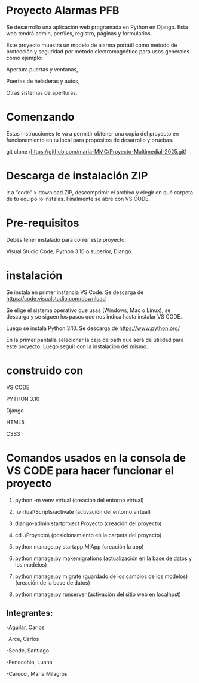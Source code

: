 # Proyecto Alarmas PFB

Se desarrrollo una aplicación web  programada en Python en Django. Esta web tendrá admin, perfiles, registro, páginas y formularios.

Este proyecto muestra un modelo de alarma portátil como método de protección y seguridad por método electromagnético para usos generales como ejemplo:

Apertura puertas y ventanas,

Puertas de heladeras y autos,

Otras sistemas de aperturas.


# Comenzando
Estas instrucciones te va a permitir obtener una copia del proyecto en funcionamiento en tu local para propósitos de desarrollo y pruebas.

git clone (https://github.com/maria-MMC/Proyecto-Multimedial-2025.git)

# Descarga de instalación ZIP
Ir a “code” > download ZIP, descomprimir el archivo y elegir en qué carpeta de tu equipo lo instalas. Finalmente se abre con VS CODE.


# Pre-requisitos
Debés tener instalado para correr este proyecto:

Visual Studio Code, Python 3.10 o superior, Django.


# instalación
Se instala en primer instancia VS Code. Se descarga de https://code.visualstudio.com/download

Se elige el sistema operativo que usas (Windows, Mac o Linux), se descarga y se siguen los pasos que nos indica hasta instalar VS CODE.

Luego se instala Python 3.10. Se descarga de https://www.python.org/

En la primer pantalla selecionar la caja de path que será de utilidad para este proyecto. Luego seguir con la instalacion del mismo.



# construido con
 VS CODE
 
 PYTHON 3.10
 
 Django
 
 HTML5
 
 CSS3


# Comandos usados en la consola de VS CODE para hacer funcionar el proyecto
1. python -m venv virtual (creación del entorno virtual)

2. .\virtual\Scripts\activate (activación del entorno virtual)

3. django-admin startproject Proyecto (creación del proyecto)

4. cd .\Proyecto\ (posicionamiento en la carpeta del proyecto)

5. python manage.py startapp MiApp (creación la app)

6. python manage.py makemigrations (actualización en la base de datos y los modelos) 

7. python manage.py migrate (guardado de los cambios de los modelos)(creación de la base de datos)

8. python manage.py runserver (activación del sitio web en localhost)




## Integrantes:

-Aguilar, Carlos

-Arce, Carlos

-Sende, Santiago

-Fenocchio, Luana

-Carucci, María Milagros
